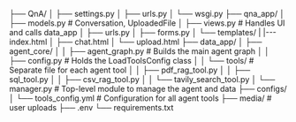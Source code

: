 ├── QnA/
│   ├── settings.py
│   ├── urls.py
│   └── wsgi.py
├── qna_app/
│   ├── models.py      # Conversation, UploadedFile
│   ├── views.py       # Handles UI and calls data_app
│   ├── urls.py
│   ├── forms.py
│   └── templates/
|       |--- index.html
│       ├── chat.html
│       └── upload.html
├── data_app/
│   ├── agent_core/
│   │   ├── agent_graph.py  # Builds the main agent graph
│   │   ├── config.py       # Holds the LoadToolsConfig class
│   │   └── tools/          # Separate file for each agent tool
│   │       ├── pdf_rag_tool.py
│   │       ├── sql_tool.py
│   │       ├── csv_rag_tool.py
│   │       └── tavily_search_tool.py
│   └── manager.py           # Top-level module to manage the agent and data
├── configs/
│   └── tools_config.yml     # Configuration for all agent tools
├── media/             # user uploads
├── .env
└── requirements.txt
